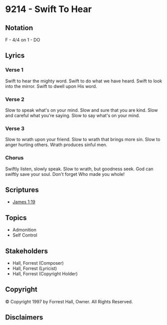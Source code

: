 # 9214 - Swift To Hear

## Notation

F - 4/4 on 1 - DO

## Lyrics

### Verse 1

Swift to hear the mighty word. Swift to do what we have heard. Swift to look into the mirror. Swift to dwell upon His word. 

### Verse 2

Slow to speak what's on your mind. Slow and sure that you are kind. Slow and careful what you're saying. Slow to say what's on your mind.

### Verse 3

Slow to wrath upon your friend. Slow to wrath that brings more sin. Slow to anger hurting others. Wrath produces sinful men.

### Chorus

Swiftly listen, slowly speak. Slow to wrath, but goodness seek. God can swiftly save your soul. Don't forget Who made you whole!


## Scriptures

- [James 1:19](https://www.biblegateway.com/passage/?search=James%201%3A19)

## Topics

- Admonition
- Self Control

## Stakeholders

- Hall, Forrest (Composer)
- Hall, Forrest (Lyricist)
- Hall, Forrest (Copyright Holder)

## Copyright

© Copyright  1997 by Forrest Hall, Owner. All Rights Reserved.


## Disclaimers


